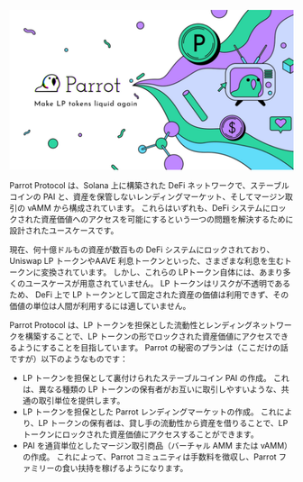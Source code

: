 ![Parrot ロゴ](images/splash.de7f79ef.jpg)

Parrot Protocol は、Solana 上に構築された DeFi ネットワークで、ステーブルコインの PAI と、資産を保管しないレンディングマーケット、そしてマージン取引の vAMM から構成されています。 これらはいずれも、DeFi システムにロックされた資産価値へのアクセスを可能にするという一つの問題を解決するために設計されたユースケースです。

現在、何十億ドルもの資産が数百もの DeFi システムにロックされており、Uniswap LP トークンやAAVE 利息トークンといった、さまざまな利息を生むトークンに変換されています。 しかし、これらの LPトークン自体には、あまり多くのユースケースが用意されていません。 LP トークンはリスクが不透明であるため、 DeFi 上で LP トークンとして固定された資産の価値は利用できず、その価値の単位は人間が利用するには適していません。

Parrot Protocol は、LP トークンを担保とした流動性とレンディングネットワークを構築することで、LP トークンの形でロックされた資産価値にアクセスできるようにすることを目指しています。 Parrot の秘密のプランは（ここだけの話ですが）以下のようなものです：

- LP トークンを担保として裏付けられたステーブルコイン PAI の作成。 これは、異なる種類の LP トークンの保有者がお互いに取引しやすいような、共通の取引単位を提供します。
- LP トークンを担保とした Parrot レンディングマーケットの作成。 これにより、LP トークンの保有者は、貸し手の流動性から資産を借りることで、LP トークンにロックされた資産価値にアクセスすることができます。
- PAI を通貨単位としたマージン取引商品（バーチャル AMM または vAMM）の作成。 これによって、Parrot コミュニティは手数料を徴収し、Parrot ファミリーの食い扶持を稼げるようになります。
